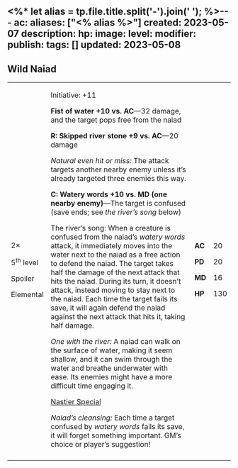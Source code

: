 <%* let alias = tp.file.title.split('-').join(' '); %>---
ac: 
aliases: ["<% alias %>"]
created: 2023-05-07
description: 
hp: 
image: 
level: 
modifier: 
publish: 
tags: []
updated: 2023-05-08
---

## Wild Naiad

<table>
<colgroup>
<col style="width: 16%" />
<col style="width: 71%" />
<col style="width: 5%" />
<col style="width: 6%" />
</colgroup>
<tbody>
<tr class="odd">
<td><p>2×</p>
<p>5<sup>th</sup> level</p>
<p>Spoiler</p>
<p>Elemental</p></td>
<td><p>Initiative: +11</p>
<p><strong>Fist of water +10 vs. AC</strong>—32 damage, and the target
pops free from the naiad</p>
<p><strong>R: Skipped river stone +9 vs. AC</strong>—20 damage</p>
<p><em>Natural even hit or miss:</em> The attack targets another nearby
enemy unless it’s already targeted three enemies this way.</p>
<p><strong>C: Watery words +10 vs. MD (one nearby enemy)</strong>—The
target is confused (save ends; see <em>the river’s song</em> below)</p>
<p>The river’s song: When a creature is confused from the naiad’s
<em>watery words</em> attack, it immediately moves into the water next
to the naiad as a free action to defend the naiad. The target takes half
the damage of the next attack that hits the naiad. During its turn, it
doesn’t attack, instead moving to stay next to the naiad. Each time the
target fails its save, it will again defend the naiad against the next
attack that hits it, taking half damage.</p>
<p><em>One with the river:</em> A naiad can walk on the surface of
water, making it seem shallow, and it can swim through the water and
breathe underwater with ease. Its enemies might have a more difficult
time engaging it.</p>
<p><u>Nastier Special</u></p>
<p><em>Naiad’s cleansing:</em> Each time a target confused by <em>watery
words</em> fails its save, it will forget something important. GM’s
choice or player’s suggestion!</p></td>
<td><p><strong>AC</strong></p>
<p><strong>PD</strong></p>
<p><strong>MD</strong></p>
<p><strong>HP</strong></p></td>
<td><p>20</p>
<p>20</p>
<p>16</p>
<p>130</p></td>
</tr>
<tr class="even">
<td></td>
<td></td>
<td></td>
<td></td>
</tr>
</tbody>
</table>
